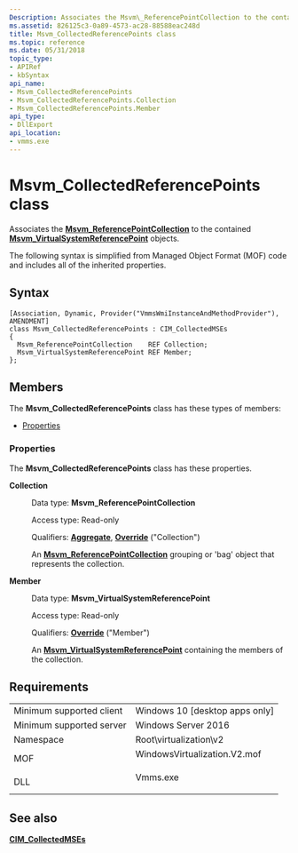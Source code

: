 ```yaml
---
Description: Associates the Msvm\_ReferencePointCollection to the contained Msvm\_VirtualSystemReferencePoint objects.
ms.assetid: 826125c3-0a89-4573-ac28-88588eac248d
title: Msvm_CollectedReferencePoints class
ms.topic: reference
ms.date: 05/31/2018
topic_type: 
- APIRef
- kbSyntax
api_name: 
- Msvm_CollectedReferencePoints
- Msvm_CollectedReferencePoints.Collection
- Msvm_CollectedReferencePoints.Member
api_type: 
- DllExport
api_location: 
- vmms.exe
---
```


# Msvm\_CollectedReferencePoints class

Associates the [**Msvm\_ReferencePointCollection**](msvm-referencepointcollection.md) to the contained [**Msvm\_VirtualSystemReferencePoint**](msvm-virtualsystemreferencepoint.md) objects.

The following syntax is simplified from Managed Object Format (MOF) code and includes all of the inherited properties.

## Syntax

``` syntax
[Association, Dynamic, Provider("VmmsWmiInstanceAndMethodProvider"), AMENDMENT]
class Msvm_CollectedReferencePoints : CIM_CollectedMSEs
{
  Msvm_ReferencePointCollection    REF Collection;
  Msvm_VirtualSystemReferencePoint REF Member;
};
```

## Members

The **Msvm\_CollectedReferencePoints** class has these types of members:

-   [Properties](#properties)

### Properties

The **Msvm\_CollectedReferencePoints** class has these properties.

<dl> <dt>

**Collection**
</dt> <dd> <dl> <dt>

Data type: **Msvm\_ReferencePointCollection**
</dt> <dt>

Access type: Read-only
</dt> <dt>

Qualifiers: [**Aggregate**](https://docs.microsoft.com/windows/desktop/WmiSdk/standard-qualifiers), [**Override**](https://docs.microsoft.com/windows/desktop/WmiSdk/standard-qualifiers) ("Collection")
</dt> </dl>

An [**Msvm\_ReferencePointCollection**](msvm-referencepointcollection.md) grouping or 'bag' object that represents the collection.

</dd> <dt>

**Member**
</dt> <dd> <dl> <dt>

Data type: **Msvm\_VirtualSystemReferencePoint**
</dt> <dt>

Access type: Read-only
</dt> <dt>

Qualifiers: [**Override**](https://docs.microsoft.com/windows/desktop/WmiSdk/standard-qualifiers) ("Member")
</dt> </dl>

An [**Msvm\_VirtualSystemReferencePoint**](msvm-virtualsystemreferencepoint.md) containing the members of the collection.

</dd> </dl>

## Requirements



|                                     |                                                                                                         |
|-------------------------------------|---------------------------------------------------------------------------------------------------------|
| Minimum supported client<br/> | Windows 10 \[desktop apps only\]<br/>                                                             |
| Minimum supported server<br/> | Windows Server 2016<br/>                                                                          |
| Namespace<br/>                | Root\\virtualization\\v2<br/>                                                                     |
| MOF<br/>                      | <dl> <dt>WindowsVirtualization.V2.mof</dt> </dl> |
| DLL<br/>                      | <dl> <dt>Vmms.exe</dt> </dl>                     |



## See also

<dl> <dt>

[**CIM\_CollectedMSEs**](cim-collectedmses.md)
</dt> </dl>

 

 




